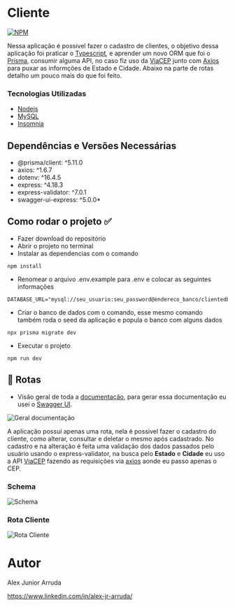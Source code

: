 # Cliente

[![NPM](https://img.shields.io/npm/l/react)](https://github.com/alexjuniorarruda/Accounts/blob/main/LICENSE)

 Nessa aplicação é possivel fazer o cadastro de clientes, o objetivo dessa aplicação foi praticar o [Typescript](https://www.typescriptlang.org/), e aprender um novo ORM que foi o 
 [Prisma](https://www.prisma.io/), consumir alguma API, no caso fiz uso da [ViaCEP](https://viacep.com.br/) junto com [Axios](https://axios-http.com/ptbr/) para puxar as informções de 
 Estado e Cidade.
 Abaixo na parte de rotas detalho um pouco mais do que foi feito.

 ### Tecnologias Utilizadas
 
 * [Nodejs](https://nodejs.org/en)
 * [MySQL](https://www.mysql.com/)
 * [Insomnia](https://insomnia.rest/)

## Dependências e Versões Necessárias

* @prisma/client: ^5.11.0
* axios: ^1.6.7
* dotenv: ^16.4.5
* express: ^4.18.3
* express-validator: ^7.0.1
* swagger-ui-express: ^5.0.0*

## Como rodar o projeto ✅

- Fazer download do repositório
- Abrir o projeto no terminal
- Instalar as dependencias com o comando
  
```
npm install
```

- Renomear o arquivo .env.example para .env e colocar as seguintes informações
  
```
DATABASE_URL="mysql://seu_usuario:seu_password@endereco_banco/clientedb"
```

- Criar o banco de dados com o comando, esse mesmo comando também roda o seed da aplicação e popula o banco com alguns dados
  
```
npx prisma migrate dev
```

- Executar o projeto
  
```
npm run dev
```

## 📌 Rotas

- Visão geral de toda a [documentação](http://localhost:3000/api-docs/), para gerar essa documentação eu usei o [Swagger UI](https://swagger.io/).

![Geral documentação](https://github.com/alexjuniorarruda/cliente/assets/112874423/11153965-45ac-4f7c-a933-076720a7c4ea)

A aplicação possui apenas uma rota, nela é possivel fazer o cadastro do cliente, como alterar, consultar e deletar o mesmo após cadastrado. No cadastro e na alteração é feita uma validação dos dados passados pelo usuário usando o express-validator, na busca pelo **Estado** e **Cidade** eu uso a API [ViaCEP](https://viacep.com.br/) fazendo as requisições via [axios](https://axios-http.com/ptbr/) aonde eu passo apenas o CEP.

### Schema

![Schema](https://github.com/alexjuniorarruda/cliente/assets/112874423/48de022e-ada4-4fe3-b06b-ef207bc7de6f)

### Rota Cliente

![Rota Cliente](https://github.com/alexjuniorarruda/cliente/assets/112874423/b1973bf6-ddec-4cf3-8277-ea9e4f609bb1)

# Autor

Alex Junior Arruda

https://www.linkedin.com/in/alex-jr-arruda/
